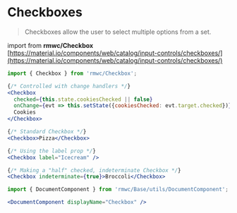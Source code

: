 # Checkboxes

> Checkboxes allow the user to select multiple options from a set.

import from **rmwc/Checkbox**  
[https://material.io/components/web/catalog/input-controls/checkboxes/](https://material.io/components/web/catalog/input-controls/checkboxes/)

```jsx render
import { Checkbox } from 'rmwc/Checkbox';

{/* Controlled with change handlers */}
<Checkbox
  checked={this.state.cookiesChecked || false}
  onChange={evt => this.setState({cookiesChecked: evt.target.checked})}>
  Cookies
</Checkbox>

{/* Standard Checkbox */}
<Checkbox>Pizza</Checkbox>

{/* Using the label prop */}
<Checkbox label="Icecream" />

{/* Making a "half" checked, indeterminate Checkbox */}
<Checkbox indeterminate={true}>Broccoli</Checkbox>
```

```jsx renderOnly
import { DocumentComponent } from 'rmwc/Base/utils/DocumentComponent';

<DocumentComponent displayName="Checkbox" />
```

